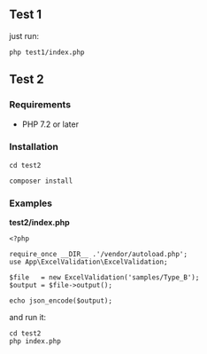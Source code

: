 ## Test 1

just run:
```
php test1/index.php
```
## Test 2

### Requirements

 - PHP 7.2 or later
 
 ### Installation
 ```
 cd test2
 ```
 ```
 composer install
 ```
### Examples

**test2/index.php**
```
<?php

require_once __DIR__ .'/vendor/autoload.php';
use App\ExcelValidation\ExcelValidation;

$file   = new ExcelValidation('samples/Type_B');
$output = $file->output();

echo json_encode($output);
```
and run it:
```
cd test2
php index.php
```
